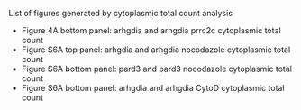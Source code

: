 List of figures generated by cytoplasmic total count analysis

- Figure 4A bottom panel: arhgdia and arhgdia prrc2c cytoplasmic total count
- Figure S6A top panel: arhgdia and arhgdia nocodazole cytoplasmic total count
- Figure S6A bottom panel: pard3 and pard3 nocodazole cytoplasmic total count
- Figure S6A bottom panel: arhgdia and arhgdia CytoD cytoplasmic total count
